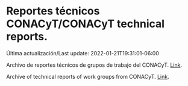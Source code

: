 # Reportes técnicos CONACyT/CONACyT technical reports.

Última actualización/Last update: 2022-01-21T19:31:01-06:00

Archivo de reportes técnicos de grupos de trabajo del CONACyT. [Link](https://salud.conacyt.mx/coronavirus/investigacion/productos/).

Archive of technical reports of work groups from CONACyT. [Link](https://salud.conacyt.mx/coronavirus/investigacion/productos/).
